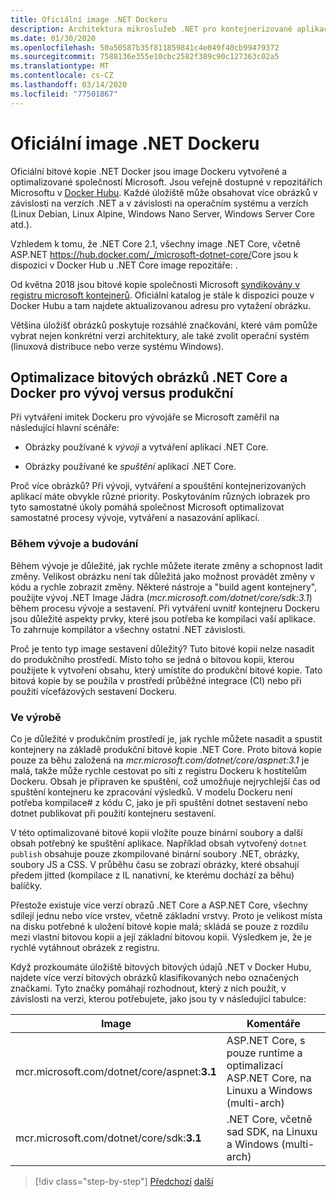 ```yaml
---
title: Oficiální image .NET Dockeru
description: Architektura mikroslužeb .NET pro kontejnerizované aplikace .NET | Oficiální obrázky .NET Docker
ms.date: 01/30/2020
ms.openlocfilehash: 50a50587b35f811859841c4e049f40cb99479372
ms.sourcegitcommit: 7588136e355e10cbc2582f389c90c127363c02a5
ms.translationtype: MT
ms.contentlocale: cs-CZ
ms.lasthandoff: 03/14/2020
ms.locfileid: "77501867"
---
```

# <a name="official-net-docker-images"></a>Oficiální image .NET Dockeru

Oficiální bitové kopie .NET Docker jsou image Dockeru vytvořené a optimalizované společností Microsoft. Jsou veřejně dostupné v repozitářích Microsoftu v [Docker Hubu](https://hub.docker.com/u/microsoft/). Každé úložiště může obsahovat více obrázků v závislosti na verzích .NET a v závislosti na operačním systému a verzích (Linux Debian, Linux Alpine, Windows Nano Server, Windows Server Core atd.).

Vzhledem k tomu, že .NET Core 2.1, všechny image .NET Core, včetně ASP.NET <https://hub.docker.com/_/microsoft-dotnet-core/>Core jsou k dispozici v Docker Hub u .NET Core image repozitáře: .

Od května 2018 jsou bitové kopie společnosti Microsoft [syndikovány v registru microsoft kontejnerů](https://azure.microsoft.com/blog/microsoft-syndicates-container-catalog/). Oficiální katalog je stále k dispozici pouze v Docker Hubu a tam najdete aktualizovanou adresu pro vytažení obrázku.

Většina úložišť obrázků poskytuje rozsáhlé značkování, které vám pomůže vybrat nejen konkrétní verzi architektury, ale také zvolit operační systém (linuxová distribuce nebo verze systému Windows).

## <a name="net-core-and-docker-image-optimizations-for-development-versus-production"></a>Optimalizace bitových obrázků .NET Core a Docker pro vývoj versus produkční

Při vytváření imitek Dockeru pro vývojáře se Microsoft zaměřil na následující hlavní scénáře:

- Obrázky používané k *vývoji* a vytváření aplikací .NET Core.

- Obrázky používané ke *spuštění* aplikací .NET Core.

Proč více obrázků? Při vývoji, vytváření a spouštění kontejnerizovaných aplikací máte obvykle různé priority. Poskytováním různých iobrazek pro tyto samostatné úkoly pomáhá společnost Microsoft optimalizovat samostatné procesy vývoje, vytváření a nasazování aplikací.

### <a name="during-development-and-build"></a>Během vývoje a budování

Během vývoje je důležité, jak rychle můžete iterate změny a schopnost ladit změny. Velikost obrázku není tak důležitá jako možnost provádět změny v kódu a rychle zobrazit změny. Některé nástroje a "build agent kontejnery", použijte vývoj .NET Image Jádra (*mcr.microsoft.com/dotnet/core/sdk:3.1*) během procesu vývoje a sestavení. Při vytváření uvnitř kontejneru Dockeru jsou důležité aspekty prvky, které jsou potřeba ke kompilaci vaší aplikace. To zahrnuje kompilátor a všechny ostatní .NET závislosti.

Proč je tento typ image sestavení důležitý? Tuto bitové kopii nelze nasadit do produkčního prostředí. Místo toho se jedná o bitovou kopii, kterou použijete k vytvoření obsahu, který umístíte do produkční bitové kopie. Tato bitová kopie by se použila v prostředí průběžné integrace (CI) nebo při použití vícefázových sestavení Dockeru.

### <a name="in-production"></a>Ve výrobě

Co je důležité v produkčním prostředí je, jak rychle můžete nasadit a spustit kontejnery na základě produkční bitové kopie .NET Core. Proto bitová kopie pouze za běhu založená na *mcr.microsoft.com/dotnet/core/aspnet:3.1* je malá, takže může rychle cestovat po síti z registru Dockeru k hostitelům Dockeru. Obsah je připraven ke spuštění, což umožňuje nejrychlejší čas od spuštění kontejneru ke zpracování výsledků. V modelu Dockeru není potřeba kompilace\# z kódu C, jako je při spuštění dotnet sestavení nebo dotnet publikovat při použití kontejneru sestavení.

V této optimalizované bitové kopii vložíte pouze binární soubory a další obsah potřebný ke spuštění aplikace. Například obsah vytvořený `dotnet publish` obsahuje pouze zkompilované binární soubory .NET, obrázky, soubory JS a CSS. V průběhu času se zobrazí obrázky, které obsahují předem jitted (kompilace z IL nanativní, ke kterému dochází za běhu) balíčky.

Přestože existuje více verzí obrazů .NET Core a ASP.NET Core, všechny sdílejí jednu nebo více vrstev, včetně základní vrstvy. Proto je velikost místa na disku potřebné k uložení bitové kopie malá; skládá se pouze z rozdílu mezi vlastní bitovou kopii a její základní bitovou kopii. Výsledkem je, že je rychlé vytáhnout obrázek z registru.

Když prozkoumáte úložiště bitových bitových údajů .NET v Docker Hubu, najdete více verzí bitových obrázků klasifikovaných nebo označených značkami. Tyto značky pomáhají rozhodnout, který z nich použít, v závislosti na verzi, kterou potřebujete, jako jsou ty v následující tabulce:

| Image | Komentáře |
|-------|----------|
| mcr.microsoft.com/dotnet/core/aspnet:**3.1** | ASP.NET Core, s pouze runtime a optimalizací ASP.NET Core, na Linuxu a Windows (multi-arch) |
| mcr.microsoft.com/dotnet/core/sdk:**3.1** | .NET Core, včetně sad SDK, na Linuxu a Windows (multi-arch) |

> [!div class="step-by-step"]
> [Předchozí](net-container-os-targets.md)
> [další](../architect-microservice-container-applications/index.md)
